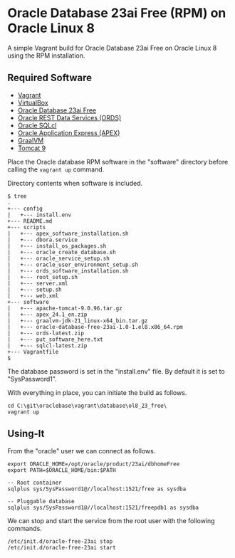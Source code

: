 # Oracle Database 23ai Free (RPM) on Oracle Linux 8

A simple Vagrant build for Oracle Database 23ai Free on Oracle Linux 8 using the RPM installation.

## Required Software

* [Vagrant](https://www.vagrantup.com/downloads.html)
* [VirtualBox](https://www.virtualbox.org/wiki/Downloads)
* [Oracle Database 23ai Free](https://www.oracle.com/database/technologies/free-downloads.html)
* [Oracle REST Data Services (ORDS)](https://www.oracle.com/technetwork/developer-tools/rest-data-services/downloads/)
* [Oracle SQLcl](https://www.oracle.com/tools/downloads/sqlcl-downloads.html)
* [Oracle Application Express (APEX)](https://www.oracle.com/tools/downloads/apex-downloads.html)
* [GraalVM](https://www.graalvm.org/downloads/)
* [Tomcat 9](https://tomcat.apache.org/download-90.cgi)

Place the Oracle database RPM software in the "software" directory before calling the `vagrant up` command.

Directory contents when software is included.

```
$ tree
.
+--- config
|   +--- install.env
+--- README.md
+--- scripts
|   +--- apex_software_installation.sh
|   +--- dbora.service
|   +--- install_os_packages.sh
|   +--- oracle_create_database.sh
|   +--- oracle_service_setup.sh
|   +--- oracle_user_environment_setup.sh
|   +--- ords_software_installation.sh
|   +--- root_setup.sh
|   +--- server.xml
|   +--- setup.sh
|   +--- web.xml
+--- software
|   +--- apache-tomcat-9.0.96.tar.gz
|   +--- apex_24.1_en.zip
|   +--- graalvm-jdk-21_linux-x64_bin.tar.gz
|   +--- oracle-database-free-23ai-1.0-1.el8.x86_64.rpm
|   +--- ords-latest.zip
|   +--- put_software_here.txt
|   +--- sqlcl-latest.zip
+--- Vagrantfile
$
```

The database password is set in the "install.env" file. By default it is set to "SysPassword1".

With everything in place, you can initiate the build as follows.

```
cd C:\git\oraclebase\vagrant\database\ol8_23_free\
vagrant up
```


## Using-It

From the "oracle" user we can connect as follows.

```
export ORACLE_HOME=/opt/oracle/product/23ai/dbhomeFree
export PATH=$ORACLE_HOME/bin:$PATH

-- Root container
sqlplus sys/SysPassword1@//localhost:1521/free as sysdba

-- Pluggable database
sqlplus sys/SysPassword1@//localhost:1521/freepdb1 as sysdba
```

We can stop and start the service from the root user with the following commands.

```
/etc/init.d/oracle-free-23ai stop
/etc/init.d/oracle-free-23ai start
```